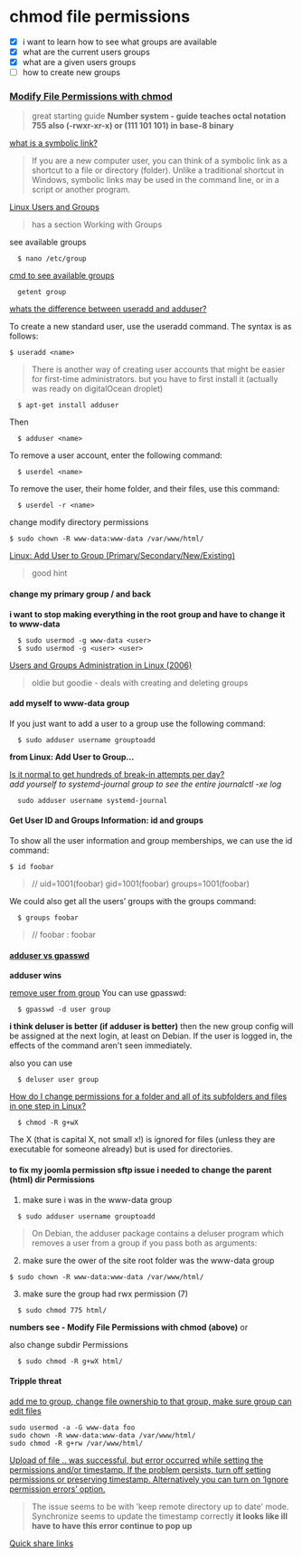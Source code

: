 # chmod file permissions

- [x] i want to learn how to see what groups are available
- [x] what are the current users groups
- [x] what are a given users groups
- [ ] how to create new groups

### [Modify File Permissions with chmod](https://www.linode.com/docs/tools-reference/tools/modify-file-permissions-with-chmod/)   
>great starting guide
**Number system - guide teaches octal notation 755 also (-rwxr-xr-x) or (111 101 101) in base-8 binary**

[what is a symbolic link?](https://www.computerhope.com/jargon/s/symblink.htm)   
>If you are a new computer user, you can think of a symbolic link as a shortcut to a file or directory (folder). Unlike a traditional shortcut in Windows, symbolic links may be used in the command line, or in a script or another program.

[Linux Users and Groups](https://www.linode.com/docs/tools-reference/linux-users-and-groups/)   
>has a section Working with Groups

see available groups
```
  $ nano /etc/group
```

[cmd to see available groups](https://stackoverflow.com/questions/14059916/is-there-a-command-to-list-all-unix-group-names)   
```
  getent group
```

[whats the difference between useradd and adduser?](https://askubuntu.com/questions/345974/what-is-the-difference-between-adduser-and-useradd)   

To create a new standard user, use the useradd command. The syntax is as follows:
```
$ useradd <name>
```

>There is another way of creating user accounts that might be easier for first-time administrators. but you have to first install it (actually was ready on digitalOcean droplet)
```
  $ apt-get install adduser
```

Then
```
  $ adduser <name>
```

To remove a user account, enter the following command:
```
  $ userdel <name>
```

To remove the user, their home folder, and their files, use this command:
```
  $ userdel -r <name>
```

change modify directory permissions
```
$ sudo chown -R www-data:www-data /var/www/html/
```

[Linux: Add User to Group (Primary/Secondary/New/Existing)](https://www.hostingadvice.com/how-to/linux-add-user-to-group/)   
>good hint

#### change my primary group / and back
**i want to stop making everything in the root group and have to change it to www-data**
```
  $ sudo usermod -g www-data <user>
  $ sudo usermod -g <user> <user>
```


[Users and Groups Administration in Linux (2006)](http://www.debianadmin.com/users-and-groups-administration-in-linux.html)   
>oldie but goodie - deals with creating and deleting groups

#### add myself to www-data group
If you just want to add a user to a group use the following command:
```
  $ sudo adduser username grouptoadd
```
**from Linux: Add User to Group...**

[Is it normal to get hundreds of break-in attempts per day?](https://serverfault.com/questions/244614/is-it-normal-to-get-hundreds-of-break-in-attempts-per-day)   
*add yourself to systemd-journal group to see the entire journalctl -xe log*
```
  sudo adduser username systemd-journal
```

####  Get User ID and Groups Information: id and groups
To show all the user information and group memberships, we can use the id command:

```
$ id foobar
```
>// uid=1001(foobar) gid=1001(foobar) groups=1001(foobar)

We could also get all the users’ groups with the groups command:
```
  $ groups foobar
```
>// foobar : foobar


#### [adduser vs gpasswd](https://unix.stackexchange.com/questions/198536/difference-between-adding-sudo-user-with-adduser-or-gpasswd)   
**adduser wins**

[remove user from group](https://unix.stackexchange.com/questions/29570/how-do-i-remove-a-user-from-a-group)
You can use gpasswd:
```
  $ gpasswd -d user group
```
**i think deluser is better (if adduser is better)**
then the new group config will be assigned at the next login, at least on Debian. If the user is logged in, the effects of the command aren't seen immediately.

also you can use
```
  $ deluser user group
```

[How do I change permissions for a folder and all of its subfolders and files in one step in Linux?](https://stackoverflow.com/questions/3740152/how-do-i-change-permissions-for-a-folder-and-all-of-its-subfolders-and-files-in)   
```
  $ chmod -R g+wX
```
The X (that is capital X, not small x!) is ignored for files (unless they are executable for someone already) but is used for directories.


#### to fix my joomla permission sftp issue i needed to change the parent (html) dir Permissions
1. make sure i was in the www-data group
```
  $ sudo adduser username grouptoadd
```
>On Debian, the adduser package contains a deluser program which removes a user from a group if you pass both as arguments:  

2. make sure the ower of the site root folder was the www-data group
```
$ sudo chown -R www-data:www-data /var/www/html/
```
3. make sure the group had rwx permission (7)
```
  $ sudo chmod 775 html/
```
**numbers see - Modify File Permissions with chmod (above)**
or

also change subdir Permissions
```
  $ sudo chmod -R g+wX html/
```

#### Tripple threat
[add me to group, change file ownership to that group, make sure group can edit files](https://www.digitalocean.com/community/questions/how-i-edit-index-html-my-droplet-is-ubuntu-lamp-on-14-04)   
```
sudo usermod -a -G www-data foo
sudo chown -R www-data:www-data /var/www/html/
sudo chmod -R g+rw /var/www/html/
```

[Upload of file .. was successful, but error occurred while setting the permissions and/or timestamp. If the problem persists, turn off setting permissions or preserving timestamp. Alternatively you can turn on ‘Ignore permission errors’ option.](https://winscp.net/eng/docs/message_preserve_time_perm)   
> The issue seems to be with 'keep remote directory up to date' mode. Synchronize seems to update the timestamp correctly
**it looks like ill have to have this error continue to pop up**

[Quick share links](https://www.digitalocean.com/docs/spaces/how-to/file-permissions/)   
